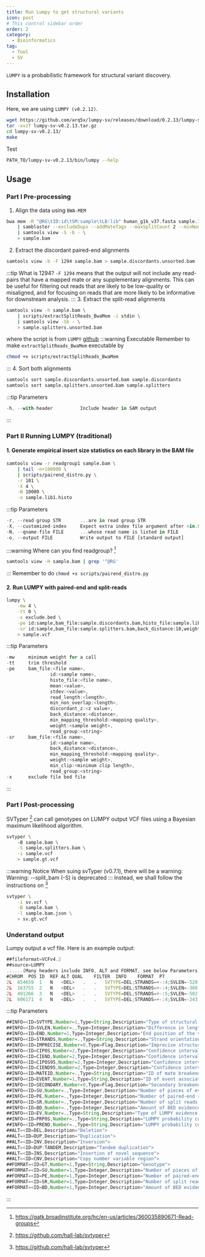 ```yaml
---
title: Run Lumpy to get structural variants
icon: post
# This control sidebar order
order: 2
category:
  - Bioinformatics
tag:
  - Tool
  - SV
---
```


`LUMPY` is a probabilistic framework for structural variant discovery.

## Installation
Here, we are using `LUMPY (v0.2.12)`.
```sh
wget https://github.com/arq5x/lumpy-sv/releases/download/0.2.13/lumpy-sv-v0.2.13.tar.gz
tar -xvzf lumpy-sv-v0.2.13.tar.gz
cd lumpy-sv-v0.2.13/
make
```
Test
```sh
PATH_TO/lumpy-sv-v0.2.13/bin/lumpy --help
```
## Usage
### Part I Pre-processing
1. Align the data using `BWA-MEM`
```sh
bwa mem -R "@RG\tID:id\tSM:sample\tLB:lib" human_g1k_v37.fasta sample.1.fq sample.2.fq \
    | samblaster --excludeDups --addMateTags --maxSplitCount 2 --minNonOverlap 20 \
    | samtools view -S -b - \
    > sample.bam
```
2. Extract the discordant paired-end alignments
```sh
samtools view -b -F 1294 sample.bam > sample.discordants.unsorted.bam
```
:::tip What is 1294?
`-F 1294` means that the output will not include any read-pairs that have a mapped mate or any supplementary alignments. This can be useful for filtering out reads that are likely to be low-quality or misaligned, and for focusing on reads that are more likely to be informative for downstream analysis.
:::
3. Extract the split-read alignments
```sh
samtools view -h sample.bam \
    | scripts/extractSplitReads_BwaMem -i stdin \
    | samtools view -Sb - \
    > sample.splitters.unsorted.bam
```
where the script is from `LUMPY` [github](https://github.com/arq5x/lumpy-sv/blob/master/scripts/extractSplitReads_BwaMem) 
:::warning Executable
Remember to make `extractSplitReads_BwaMem` executable by
```sh
chmod +x scripts/extractSplitReads_BwaMem
```
:::
4. Sort both alignments
```sh
samtools sort sample.discordants.unsorted.bam sample.discordants
samtools sort sample.splitters.unsorted.bam sample.splitters
```
:::tip Parameters
```js
-h, --with-header          Include header in SAM output
```
:::
### Part II Running LUMPY (traditional)
#### 1. Generate empirical insert size statistics on each library in the BAM file
```sh
samtools view -r readgroup1 sample.bam \
    | tail -n+100000 \
    | scripts/pairend_distro.py \
    -r 101 \
    -X 4 \
    -N 10000 \
    -o sample.lib1.histo
```
:::tip Parameters
```js
-r, --read-group STR       ...are in read group STR
-X, --customized-index     Expect extra index file argument after <in.bam>
-N, --qname-file FILE      ...whose read name is listed in FILE
-o, --output FILE          Write output to FILE [standard output]
```
:::warning Where can you find readgroup? [^gatk_readgroup]
```sh
samtools view -H sample.bam | grep '^@RG'
```
:::
Remember to do `chmod +x scripts/pairend_distro.py`
#### 2. Run LUMPY with paired-end and split-reads
```sh
lumpy \
    -mw 4 \
    -tt 0 \
    -x exclude.bed \
    -pe id:sample,bam_file:sample.discordants.bam,histo_file:sample.lib1.histo,mean:500,stdev:50,read_length:101,min_non_overlap:101,discordant_z:5,back_distance:10,weight:1,min_mapping_threshold:20 \
    -sr id:sample,bam_file:sample.splitters.bam,back_distance:10,weight:1,min_mapping_threshold:20 \
    > sample.vcf
```
:::tip Parameters
```js
-mw     minimum weight for a call
-tt     trim threshold
-pe     bam_file:<file name>,
                id:<sample name>,
                histo_file:<file name>,
                mean:<value>,
                stdev:<value>,
                read_length:<length>,
                min_non_overlap:<length>,
                discordant_z:<z value>,
                back_distance:<distance>,
                min_mapping_threshold:<mapping quality>,
                weight:<sample weight>,
                read_group:<string>
-sr     bam_file:<file name>,
                id:<sample name>,
                back_distance:<distance>,
                min_mapping_threshold:<mapping quality>,
                weight:<sample weight>,
                min_clip:<minimum clip length>,
                read_group:<string>
-x      exclude file bed file
```
:::

### Part I Post-processing
SVTyper [^svTyper] can call genotypes on LUMPY output VCF files using a Bayesian maximum likelihood algorithm.
```sh
svtyper \      
    -B sample.bam \
    -S sample.splitters.bam \
    -i sample.vcf
    > sample.gt.vcf
```
:::warning Notice
When suing svTyper (v0.7.1), there will be a warning:
Warning: --split_bam (-S) is deprecated
:::
Instead, we shall follow the instructions on [^svTyper]
```sh
svtyper \
    -i sv.vcf \
    -B sample.bam \
    -l sample.bam.json \
    > sv.gt.vcf
```
### Understand output
Lumpy output a vcf file. Here is an example output:
```js
##fileformat=VCFv4.2
##source=LUMPY
......(Many headers include INFO, ALT and FORMAT, see below Parameters)......
#CHROM	POS	ID	REF	ALT	QUAL	FILTER	INFO	FORMAT	P7
2L	654659	1	N	<DEL>	.	.	SVTYPE=DEL;STRANDS=+-:4;SVLEN=-520;END=655179;CIPOS=-10,518;CIEND=-498,9;CIPOS95=-3,161;CIEND95=-163,3;IMPRECISE;SU=4;PE=4;SR=0	GT:SU:PE:SR	./.:4:4:0
2L	163755	2	N	<DEL>	.	.	SVTYPE=DEL;STRANDS=+-:4;SVLEN=-308;END=164063;CIPOS=-10,306;CIEND=-146,9;CIPOS95=-3,81;CIEND95=-70,3;IMPRECISE;SU=4;PE=4;SR=0	GT:SU:PE:SR	./.:4:4:0
2L	491266	3	N	<DEL>	.	.	SVTYPE=DEL;STRANDS=+-:5;SVLEN=-502;END=491768;CIPOS=-10,500;CIEND=-444,9;CIPOS95=-3,107;CIEND95=-108,3;IMPRECISE;SU=5;PE=5;SR=0	GT:SU:PE:SR	./.:5:5:0
2L	606171	4	N	<DEL>	.	.	SVTYPE=DEL;STRANDS=+-:4;SVLEN=-243;END=606414;CIPOS=-10,60;CIEND=-242,9;CIPOS95=-2,42;CIEND95=-77,3;IMPRECISE;SU=4;PE=4;SR=0	GT:SU:PE:SR	./.:4:4:0
```

:::tip Parameters
```js
##INFO=<ID=SVTYPE,Number=1,Type=String,Description="Type of structural variant">
##INFO=<ID=SVLEN,Number=.,Type=Integer,Description="Difference in length between REF and ALT alleles">
##INFO=<ID=END,Number=1,Type=Integer,Description="End position of the variant described in this record">
##INFO=<ID=STRANDS,Number=.,Type=String,Description="Strand orientation of the adjacency in BEDPE format (DEL:+-, DUP:-+, INV:++/--)">
##INFO=<ID=IMPRECISE,Number=0,Type=Flag,Description="Imprecise structural variation">
##INFO=<ID=CIPOS,Number=2,Type=Integer,Description="Confidence interval around POS for imprecise variants">
##INFO=<ID=CIEND,Number=2,Type=Integer,Description="Confidence interval around END for imprecise variants">
##INFO=<ID=CIPOS95,Number=2,Type=Integer,Description="Confidence interval (95%) around POS for imprecise variants">
##INFO=<ID=CIEND95,Number=2,Type=Integer,Description="Confidence interval (95%) around END for imprecise variants">
##INFO=<ID=MATEID,Number=.,Type=String,Description="ID of mate breakends">
##INFO=<ID=EVENT,Number=1,Type=String,Description="ID of event associated to breakend">
##INFO=<ID=SECONDARY,Number=0,Type=Flag,Description="Secondary breakend in a multi-line variants">
##INFO=<ID=SU,Number=.,Type=Integer,Description="Number of pieces of evidence supporting the variant across all samples">
##INFO=<ID=PE,Number=.,Type=Integer,Description="Number of paired-end reads supporting the variant across all samples">
##INFO=<ID=SR,Number=.,Type=Integer,Description="Number of split reads supporting the variant across all samples">
##INFO=<ID=BD,Number=.,Type=Integer,Description="Amount of BED evidence supporting the variant across all samples">
##INFO=<ID=EV,Number=.,Type=String,Description="Type of LUMPY evidence contributing to the variant call">
##INFO=<ID=PRPOS,Number=.,Type=String,Description="LUMPY probability curve of the POS breakend">
##INFO=<ID=PREND,Number=.,Type=String,Description="LUMPY probability curve of the END breakend">
##ALT=<ID=DEL,Description="Deletion">
##ALT=<ID=DUP,Description="Duplication">
##ALT=<ID=INV,Description="Inversion">
##ALT=<ID=DUP:TANDEM,Description="Tandem duplication">
##ALT=<ID=INS,Description="Insertion of novel sequence">
##ALT=<ID=CNV,Description="Copy number variable region">
##FORMAT=<ID=GT,Number=1,Type=String,Description="Genotype">
##FORMAT=<ID=SU,Number=1,Type=Integer,Description="Number of pieces of evidence supporting the variant">
##FORMAT=<ID=PE,Number=1,Type=Integer,Description="Number of paired-end reads supporting the variant">
##FORMAT=<ID=SR,Number=1,Type=Integer,Description="Number of split reads supporting the variant">
##FORMAT=<ID=BD,Number=1,Type=Integer,Description="Amount of BED evidence supporting the variant">
```
:::

[^github]:https://github.com/arq5x/lumpy-sv
[^gatk_readgroup]:https://gatk.broadinstitute.org/hc/en-us/articles/360035890671-Read-groups
[^svTyper]:https://github.com/hall-lab/svtyper